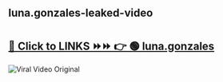 
 ## luna.gonzales-leaked-video 

# <h2><a href="https://clipsfans.com/luna.gonzales&ref=git">🔗 Click to LINKS ⏩⏩ 👉 🟢 luna.gonzales </a></h2>

<a href="https://clipsfans.com/luna.gonzales&ref=git" rel="nofollow" data-target="animated-image.originalLink"><img src="https://i.ibb.co.com/xMMVF88/686577567.gif" alt="Viral Video Original" style="max-width: 100%; display: inline-block;" data-target="animated-image.originalImage"></a>
